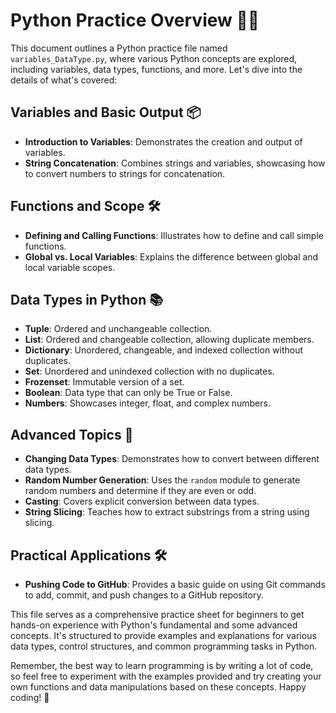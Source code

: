 # Python Practice Overview 🐍✨

This document outlines a Python practice file named `variables_DataType.py`, where various Python concepts are explored, including variables, data types, functions, and more. Let's dive into the details of what's covered:

## Variables and Basic Output 📦

- **Introduction to Variables**: Demonstrates the creation and output of variables.
- **String Concatenation**: Combines strings and variables, showcasing how to convert numbers to strings for concatenation.

## Functions and Scope 🛠️

- **Defining and Calling Functions**: Illustrates how to define and call simple functions.
- **Global vs. Local Variables**: Explains the difference between global and local variable scopes.

## Data Types in Python 📚

- **Tuple**: Ordered and unchangeable collection.
- **List**: Ordered and changeable collection, allowing duplicate members.
- **Dictionary**: Unordered, changeable, and indexed collection without duplicates.
- **Set**: Unordered and unindexed collection with no duplicates.
- **Frozenset**: Immutable version of a set.
- **Boolean**: Data type that can only be True or False.
- **Numbers**: Showcases integer, float, and complex numbers.

## Advanced Topics 🚀

- **Changing Data Types**: Demonstrates how to convert between different data types.
- **Random Number Generation**: Uses the `random` module to generate random numbers and determine if they are even or odd.
- **Casting**: Covers explicit conversion between data types.
- **String Slicing**: Teaches how to extract substrings from a string using slicing.

## Practical Applications 🛠️

- **Pushing Code to GitHub**: Provides a basic guide on using Git commands to add, commit, and push changes to a GitHub repository.

This file serves as a comprehensive practice sheet for beginners to get hands-on experience with Python's fundamental and some advanced concepts. It's structured to provide examples and explanations for various data types, control structures, and common programming tasks in Python.

Remember, the best way to learn programming is by writing a lot of code, so feel free to experiment with the examples provided and try creating your own functions and data manipulations based on these concepts. Happy coding! 🎉